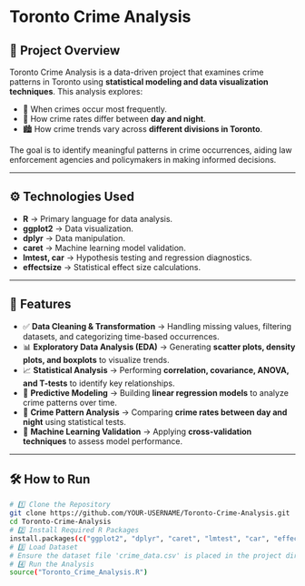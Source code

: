 # Toronto Crime Analysis

## 📌 Project Overview
Toronto Crime Analysis is a data-driven project that examines crime patterns in Toronto using **statistical modeling and data visualization techniques**. This analysis explores:
- 📍 When crimes occur most frequently.
- 🌆 How crime rates differ between **day and night**.
- 🏙️ How crime trends vary across **different divisions in Toronto**.

The goal is to identify meaningful patterns in crime occurrences, aiding law enforcement agencies and policymakers in making informed decisions.

---

## ⚙️ Technologies Used
- **R** → Primary language for data analysis.
- **ggplot2** → Data visualization.
- **dplyr** → Data manipulation.
- **caret** → Machine learning model validation.
- **lmtest, car** → Hypothesis testing and regression diagnostics.
- **effectsize** → Statistical effect size calculations.

---

## 🚀 Features
- ✅ **Data Cleaning & Transformation** → Handling missing values, filtering datasets, and categorizing time-based occurrences.
- 📊 **Exploratory Data Analysis (EDA)** → Generating **scatter plots, density plots, and boxplots** to visualize trends.
- 📈 **Statistical Analysis** → Performing **correlation, covariance, ANOVA, and T-tests** to identify key relationships.
- 🔮 **Predictive Modeling** → Building **linear regression models** to analyze crime patterns over time.
- 🌃 **Crime Pattern Analysis** → Comparing **crime rates between day and night** using statistical tests.
- 🧠 **Machine Learning Validation** → Applying **cross-validation techniques** to assess model performance.

---

## 🛠 How to Run

```bash
# 1️⃣ Clone the Repository
git clone https://github.com/YOUR-USERNAME/Toronto-Crime-Analysis.git
cd Toronto-Crime-Analysis
# 2️⃣ Install Required R Packages
install.packages(c("ggplot2", "dplyr", "caret", "lmtest", "car", "effectsize"))
# 3️⃣ Load Dataset
# Ensure the dataset file 'crime_data.csv' is placed in the project directory.
# 4️⃣ Run the Analysis
source("Toronto_Crime_Analysis.R")
